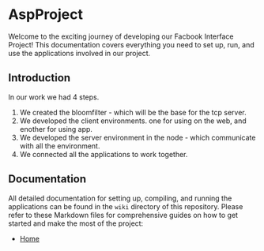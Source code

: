 # AspProject

Welcome to the exciting journey of developing our Facbook Interface Project!
This documentation covers everything you need to set up, run, and use the applications involved in our project.

## Introduction

In our work we had 4 steps.
1. We created the bloomfilter - which will be the base for the tcp server.
2. We developed the client environments. one for using on the web, and enother for using app.
3. We developed the server environment in the node - which communicate with all the environment.
4. We connected all the applications to work together.

## Documentation

All detailed documentation for setting up, compiling, and running the applications can be found in the `wiki` directory of this repository. Please refer to these Markdown files for comprehensive guides on how to get started and make the most of the project:
- [Home](./wiki/Home.md)
